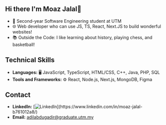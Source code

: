 ## Hi there I'm Moaz Jalal👋

- 🔭 Second-year Software Engineering student at UTM
- :globe_with_meridians: Web developer who can use JS, TS, React, Next.JS to build wonderful websites! 
- 📚 Outside the Code: I like learning about history, playing chess, and basketball!

## Technical Skills

- **Languages:** 🖥️ JavaScript, TypeScript, HTML/CSS, C++, Java, PHP, SQL 
- **Tools and Frameworks:** ⚙️ React, Node.js, Next.js, MongoDB, Figma

## Contact 

- **LinkedIn:** [![LinkedIn]([https://img.shields.io/badge/LinkedIn-0077B5?style=flat&logo=linkedin&logoColor=white](https://content.linkedin.com/content/dam/me/business/en-us/amp/xbu/linkedin-revised-brand-guidelines/downloads/fg/brandg-business-linkedin-logo-dsk-v03.png/jcr:content/renditions/brandg-business-linkedin-logo-dsk-v03-2x.png))](https://www.linkedin.com/in/moaz-jalal-b761012a8/)  
- **Email:** adilabdugadir@graduate.utm.my
<!--
**MoazJalal02/MoazJalal02** is a ✨ _special_ ✨ repository because its `README.md` (this file) appears on your GitHub profile.

Here are some ideas to get you started:

- 👯 I’m looking to collaborate on ...
- 🤔 I’m looking for help with ...
- 💬 Ask me about ...
- 📫 How to reach me: ...
- 😄 Pronouns: ...
- ⚡ Fun fact: ...
-->
